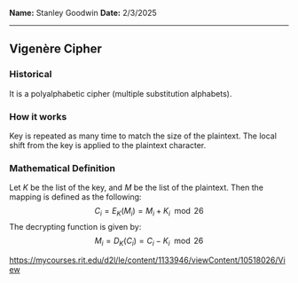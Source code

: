 **Name:** Stanley Goodwin
**Date:** 2/3/2025

---
## Vigenère Cipher
### Historical
It is a polyalphabetic cipher (multiple substitution alphabets).
### How it works
Key is repeated as many time to match the size of the plaintext.
The local shift from the key is applied to the plaintext character.
### Mathematical Definition
Let $K$ be the list of the key, and $M$ be the list of the plaintext.
Then the mapping is defined as the following:
$$C_i=E_K(M_i)=M_i+K_i\mod26$$
The decrypting function is given by:
$$M_i=D_K(C_i)=C_i-K_i\mod26$$


https://mycourses.rit.edu/d2l/le/content/1133946/viewContent/10518026/View